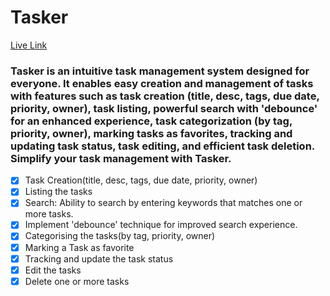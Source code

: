 # Tasker

[Live Link](https://www.example.com)

### Tasker is an intuitive task management system designed for everyone. It enables easy creation and management of tasks with features such as task creation (title, desc, tags, due date, priority, owner), task listing, powerful search with 'debounce' for an enhanced experience, task categorization (by tag, priority, owner), marking tasks as favorites, tracking and updating task status, task editing, and efficient task deletion. Simplify your task management with Tasker.

- [x] Task Creation(title, desc, tags, due date, priority, owner)
- [x] Listing the tasks
- [x] Search: Ability to search by entering keywords that matches one or more tasks.
- [x] Implement 'debounce' technique for improved search experience.
- [x] Categorising the tasks(by tag, priority, owner)
- [x] Marking a Task as favorite
- [x] Tracking and update the task status
- [x] Edit the tasks
- [x] Delete one or more tasks
